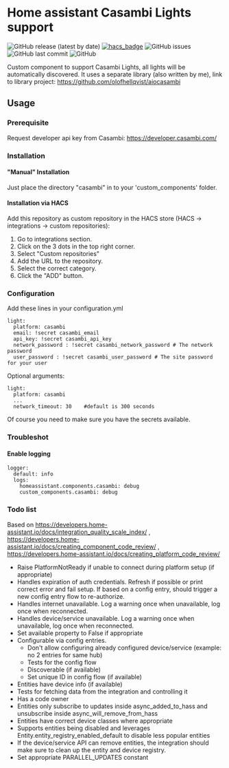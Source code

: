 # Home assistant Casambi Lights support
![GitHub release (latest by date)](https://img.shields.io/github/v/release/hellqvio86/home_assistant_casambi) [![hacs_badge](https://img.shields.io/badge/HACS-Custom-orange.svg)](https://github.com/custom-components/hacs) ![GitHub issues](https://img.shields.io/github/issues-raw/hellqvio86/home_assistant_casambi) ![GitHub last commit](https://img.shields.io/github/last-commit/hellqvio86/aiocasambi) ![GitHub](https://img.shields.io/github/license/hellqvio86/home_assistant_casambi)

Custom component to support Casambi Lights, all lights will be automatically discovered.
It uses a separate library (also written by me), link to library project:
https://github.com/olofhellqvist/aiocasambi

## Usage

### Prerequisite
Request developer api key from Casambi: https://developer.casambi.com/

### Installation

#### "Manual" Installation
Just place the directory "casambi" in to your 'custom_components' folder.

#### Installation via HACS
Add this repository as custom repository in the HACS store (HACS -> integrations -> custom repositories):

1. Go to integrations section.
2. Click on the 3 dots in the top right corner.
3. Select "Custom repositories"
4. Add the URL to the repository.
5. Select the correct category.
6. Click the "ADD" button.

### Configuration
Add these lines in your configuration.yml

```
light:
  platform: casambi
  email: !secret casambi_email
  api_key: !secret casambi_api_key
  network_password : !secret casambi_network_password # The network password
  user_password : !secret casambi_user_password # The site password for your user
```

Optional arguments:
```
light:
  platform: casambi
  ...
  network_timeout: 30    #default is 300 seconds
```

Of course you need to make sure you have the secrets available.

### Troubleshot
#### Enable logging
```
logger:
  default: info
  logs:
    homeassistant.components.casambi: debug
    custom_components.casambi: debug
```

### Todo list
Based on https://developers.home-assistant.io/docs/integration_quality_scale_index/ , https://developers.home-assistant.io/docs/creating_component_code_review/ , https://developers.home-assistant.io/docs/creating_platform_code_review/

* Raise PlatformNotReady if unable to connect during platform setup (if appropriate)
* Handles expiration of auth credentials. Refresh if possible or print correct error and fail setup. If based on a config entry, should trigger a new config entry flow to re-authorize.
* Handles internet unavailable. Log a warning once when unavailable, log once when reconnected.
* Handles device/service unavailable. Log a warning once when unavailable, log once when reconnected.
* Set available property to False if appropriate
* Configurable via config entries.
  * Don't allow configuring already configured device/service (example: no 2 entries for same hub)
  * Tests for the config flow
  * Discoverable (if available)
  * Set unique ID in config flow (if available)
* Entities have device info (if available)
* Tests for fetching data from the integration and controlling it
* Has a code owner
* Entities only subscribe to updates inside async_added_to_hass and unsubscribe inside async_will_remove_from_hass
* Entities have correct device classes where appropriate
* Supports entities being disabled and leverages Entity.entity_registry_enabled_default to disable less popular entities
* If the device/service API can remove entities, the integration should make sure to clean up the entity and device registry.
* Set appropriate PARALLEL_UPDATES constant
